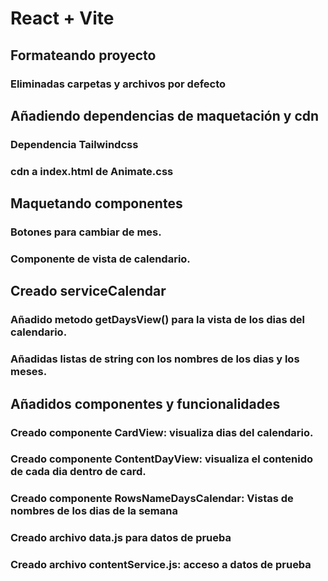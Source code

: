 # React + Vite

## Formateando proyecto

### Eliminadas carpetas y archivos por defecto

## Añadiendo dependencias de maquetación y cdn

### Dependencia Tailwindcss

### cdn a index.html de Animate.css

## Maquetando componentes

### Botones para cambiar de mes.

### Componente de vista de calendario.

## Creado serviceCalendar

### Añadido metodo getDaysView() para la vista de los dias del calendario.

### Añadidas listas de string con los nombres de los dias y los meses.

## Añadidos componentes y funcionalidades

### Creado componente CardView: visualiza dias del calendario.

### Creado componente ContentDayView: visualiza el contenido de cada dia dentro de card.

### Creado componente RowsNameDaysCalendar: Vistas de nombres de los dias de la semana

### Creado archivo data.js para datos de prueba

### Creado archivo contentService.js: acceso a datos de prueba

